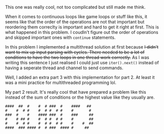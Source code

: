 This one was really cool, not too complicated but still made me think. 

When it comes to continuous loops like game loops or stuff like this, it seems like that the order of the operations are not that important but reordering them correclty is important and hard to get it right at first. This is what happened in this problem. I coudln't figure out the order of operations and skipped important ones with `continue` statements. 

In this problem I implemented a multithread solution at first because ~~I didn't want to mix up input parsing with cycles. There needed to be a lot of conditions to have the two loops in one thread work correctly.~~ As I was writing this sentence I just realised I could just use `iter().next()` instead of having a seperate thread and channel to send commands. 

Well, I added an extra part 3 with this implementation for part 2. At least it was a mini practice for multithreaded programming lol.

My part 2 result. It's really cool that have prepared a problem like this instead of the sum of conditions or the highest value like they usually are.

```
####  ##  #    #  # ###  #    ####   ## 
#    #  # #    #  # #  # #    #       # 
###  #    #    #### ###  #    ###     ##
#    # ## #    #  # #  # #    #       ##
#    #  # #    #  # #  # #    #    #  ##
####  ### #### #  # ###  #### #     ##  
```
